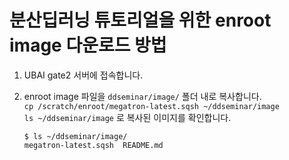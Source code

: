 # 분산딥러닝 튜토리얼을 위한 enroot image 다운로드 방법

1. UBAI gate2 서버에 접속합니다.
2. enroot image 파일을 `ddseminar/image/` 폴더 내로 복사합니다.    
   `cp /scratch/enroot/megatron-latest.sqsh ~/ddseminar/image`    
   `ls ~/ddseminar/image` 로 복사된 이미지를 확인합니다.
        
   ```
   $ ls ~/ddseminar/image/
   megatron-latest.sqsh  README.md
   ```
